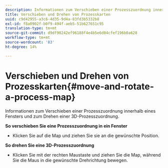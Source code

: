 ```yaml
---
description: Informationen zum Verschieben einer Prozesszuordnung innerhalb eines Fensters und zum Drehen einer 3D-Prozesszuordnung.
title: Verschieben und Drehen von Prozesskarten
uuid: c9d42955-a3c6-4d35-9d4a-83fd3b5332b8
exl-id: f8a0902f-b0f9-494f-aeb5-51b627651c95
translation-type: tm+mt
source-git-commit: d9df90242ef96188f4e4b5e6d04cfef196b0a628
workflow-type: tm+mt
source-wordcount: '83'
ht-degree: 14%

---
```


# Verschieben und Drehen von Prozesskarten{#move-and-rotate-a-process-map}

Informationen zum Verschieben einer Prozesszuordnung innerhalb eines Fensters und zum Drehen einer 3D-Prozesszuordnung.

**So verschieben Sie eine Prozesszuordnung in ein Fenster**

* Klicken Sie auf die Map und ziehen Sie sie an die gewünschte Position.

**So drehen Sie eine 3D-Prozesszuordnung**

* Klicken Sie mit der rechten Maustaste und ziehen Sie die Map, während Sie die Maus in die gewünschte Drehrichtung bewegen.
